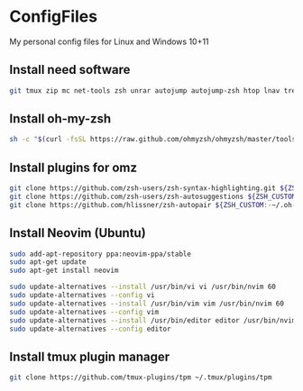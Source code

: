 # ConfigFiles
My personal config files for Linux and Windows 10+11

## Install need software
```bash
git tmux zip mc net-tools zsh unrar autojump autojump-zsh htop lnav tree bat exa wget curl 
```

## Install oh-my-zsh
```bash
sh -c "$(curl -fsSL https://raw.github.com/ohmyzsh/ohmyzsh/master/tools/install.sh)"
```

## Install plugins for omz
```bash
git clone https://github.com/zsh-users/zsh-syntax-highlighting.git ${ZSH_CUSTOM:-~/.oh-my-zsh/custom}/plugins/zsh-syntax-highlighting
git clone https://github.com/zsh-users/zsh-autosuggestions ${ZSH_CUSTOM:-~/.oh-my-zsh/custom}/plugins/zsh-autosuggestions
git clone https://github.com/hlissner/zsh-autopair ${ZSH_CUSTOM:-~/.oh-my-zsh/custom}/plugins/zsh-autopair
```

## Install Neovim (Ubuntu)
```bash
sudo add-apt-repository ppa:neovim-ppa/stable
sudo apt-get update
sudo apt-get install neovim
```

```bash
sudo update-alternatives --install /usr/bin/vi vi /usr/bin/nvim 60
sudo update-alternatives --config vi
sudo update-alternatives --install /usr/bin/vim vim /usr/bin/nvim 60
sudo update-alternatives --config vim
sudo update-alternatives --install /usr/bin/editor editor /usr/bin/nvim 60
sudo update-alternatives --config editor
```

## Install tmux plugin manager
```bash
git clone https://github.com/tmux-plugins/tpm ~/.tmux/plugins/tpm
```
